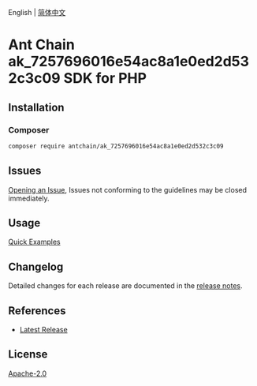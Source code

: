 English | [简体中文](README-CN.md)

# Ant Chain ak_7257696016e54ac8a1e0ed2d532c3c09 SDK for PHP

## Installation

### Composer

```bash
composer require antchain/ak_7257696016e54ac8a1e0ed2d532c3c09
```

## Issues

[Opening an Issue](https://github.com/alipay/antchain-openapi-prod-sdk/issues/new), Issues not conforming to the guidelines may be closed immediately.

## Usage

[Quick Examples](https://github.com/alipay/antchain-openapi-prod-sdk/blob/master/docs/0-Examples-EN.md#quick-examples)

## Changelog

Detailed changes for each release are documented in the [release notes](./ChangeLog.txt).

## References

* [Latest Release](https://github.com/antchain-openapi-sdk-php)

## License

[Apache-2.0](http://www.apache.org/licenses/LICENSE-2.0)
